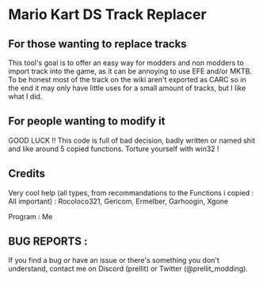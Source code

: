 # Mario Kart DS Track Replacer

## For those wanting to replace tracks

This tool's goal is to offer an easy way for modders and non modders to import track into the game, as it can be annoying to use EFE and/or MKTB. To be honest most of the track on the wiki aren't exported as CARC so in the end it may only have little uses for a small amount of tracks, but I like what I did.

## For people wanting to modify it

GOOD LUCK !! This code is full of bad decision, badly written or named shit and like around 5 copied functions. Torture yourself with win32 !

## Credits

Very cool help (all types, from recommandations to the Functions i copied : All important) : Rocoloco321, Gericom, Ermelber, Garhoogin, Xgone

Program : Me

## BUG REPORTS :

If you find a bug or have an issue or there's something you don't understand, contact me on Discord (prellit) or Twitter (@prellit_modding).
